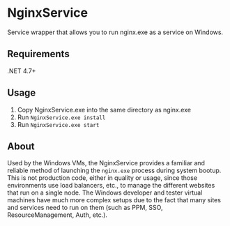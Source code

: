 NginxService
===============

Service wrapper that allows you to run nginx.exe as a service on Windows.

Requirements
---------------

.NET 4.7+

Usage
---------------

1. Copy NginxService.exe into the same directory as nginx.exe
2. Run `NginxService.exe install`
3. Run `NginxService.exe start`


About
---------------
Used by the Windows VMs, the NginxService provides a familiar and reliable method of launching the `nginx.exe` process during system bootup.  This is not production code, either in quality or usage, since those environments use load balancers, etc., to manage the different websites that run on a single node.  The Windows developer and tester virtual machines have much more complex setups due to the fact that many sites and services need to run on them (such as PPM, SSO, ResourceManagement, Auth, etc.).
